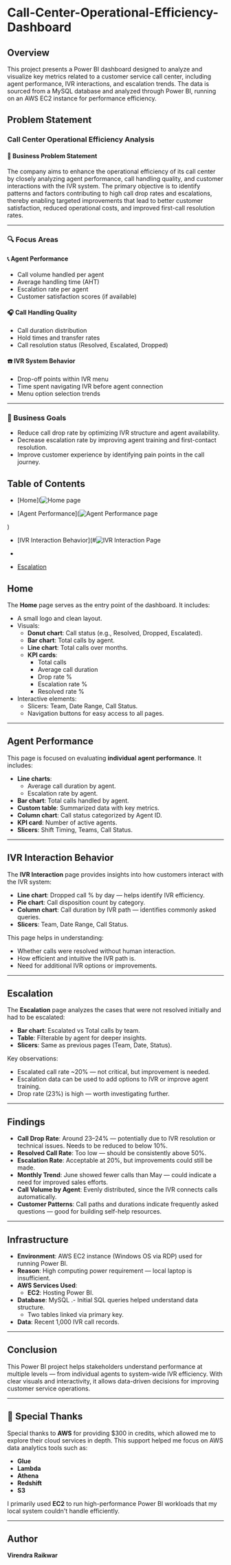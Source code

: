 # Call-Center-Operational-Efficiency-Dashboard

## Overview

This project presents a Power BI dashboard designed to analyze and visualize key metrics related to a customer service call center, including agent performance, IVR interactions, and escalation trends. The data is sourced from a MySQL database and analyzed through Power BI, running on an AWS EC2 instance for performance efficiency.


## Problem Statement

### Call Center Operational Efficiency Analysis

#### 💼 Business Problem Statement
The company aims to enhance the operational efficiency of its call center by closely analyzing agent performance, call handling quality, and customer interactions with the IVR system. The primary objective is to identify patterns and factors contributing to high call drop rates and escalations, thereby enabling targeted improvements that lead to better customer satisfaction, reduced operational costs, and improved first-call resolution rates.

---

### 🔍 Focus Areas

#### 📞 Agent Performance
- Call volume handled per agent  
- Average handling time (AHT)  
- Escalation rate per agent  
- Customer satisfaction scores (if available)  

#### 🎧 Call Handling Quality
- Call duration distribution  
- Hold times and transfer rates  
- Call resolution status (Resolved, Escalated, Dropped)  

#### ☎️ IVR System Behavior
- Drop-off points within IVR menu  
- Time spent navigating IVR before agent connection  
- Menu option selection trends  

---

### 🎯 Business Goals
- Reduce call drop rate by optimizing IVR structure and agent availability.  
- Decrease escalation rate by improving agent training and first-contact resolution.  
- Improve customer experience by identifying pain points in the call journey.  


## Table of Contents

- [Home](![Home page](https://github.com/user-attachments/assets/6a39e131-4e0d-4bd8-9e1a-69b63bf834f8)


- [Agent Performance](![Agent Performance page](https://github.com/user-attachments/assets/f4160462-69d9-4557-b5c1-a2e1cd3a04e2)

)
- [IVR Interaction Behavior](#![IVR Interaction Page](https://github.com/user-attachments/assets/f2178c32-5f5a-4107-a6e3-ccc330875fd4)
- 


- [Escalation](#![Escalation_page](https://github.com/user-attachments/assets/1c0a1d19-b63e-4880-a530-5a684c1dcef1)
)




## Home

The **Home** page serves as the entry point of the dashboard. It includes:

- A small logo and clean layout.
- Visuals:
  - **Donut chart**: Call status (e.g., Resolved, Dropped, Escalated).
  - **Bar chart**: Total calls by agent.
  - **Line chart**: Total calls over months.
  - **KPI cards**:
    - Total calls
    - Average call duration
    - Drop rate %
    - Escalation rate %
    - Resolved rate %
- Interactive elements:
  - Slicers: Team, Date Range, Call Status.
  - Navigation buttons for easy access to all pages.

---

## Agent Performance

This page is focused on evaluating **individual agent performance**. It includes:

- **Line charts**: 
  - Average call duration by agent.
  - Escalation rate by agent.
- **Bar chart**: Total calls handled by agent.
- **Custom table**: Summarized data with key metrics.
- **Column chart**: Call status categorized by Agent ID.
- **KPI card**: Number of active agents.
- **Slicers**: Shift Timing, Teams, Call Status.

---

## IVR Interaction Behavior

The **IVR Interaction** page provides insights into how customers interact with the IVR system:

- **Line chart**: Dropped call % by day — helps identify IVR efficiency.
- **Pie chart**: Call disposition count by category.
- **Column chart**: Call duration by IVR path — identifies commonly asked queries.
- **Slicers**: Team, Date Range, Call Status.

This page helps in understanding:
- Whether calls were resolved without human interaction.
- How efficient and intuitive the IVR path is.
- Need for additional IVR options or improvements.

---

## Escalation

The **Escalation** page analyzes the cases that were not resolved initially and had to be escalated:

- **Bar chart**: Escalated vs Total calls by team.
- **Table**: Filterable by agent for deeper insights.
- **Slicers**: Same as previous pages (Team, Date, Status).

Key observations:
- Escalated call rate ~20% — not critical, but improvement is needed.
- Escalation data can be used to add options to IVR or improve agent training.
- Drop rate (23%) is high — worth investigating further.

---

## Findings

- **Call Drop Rate**: Around 23–24% — potentially due to IVR resolution or technical issues. Needs to be reduced to below 10%.
- **Resolved Call Rate**: Too low — should be consistently above 50%.
- **Escalation Rate**: Acceptable at 20%, but improvements could still be made.
- **Monthly Trend**: June showed fewer calls than May — could indicate a need for improved sales efforts.
- **Call Volume by Agent**: Evenly distributed, since the IVR connects calls automatically.
- **Customer Patterns**: Call paths and durations indicate frequently asked questions — good for building self-help resources.

---

## Infrastructure

- **Environment**: AWS EC2 instance (Windows OS via RDP) used for running Power BI.
- **Reason**: High computing power requirement — local laptop is insufficient.
- **AWS Services Used**:
  - **EC2**: Hosting Power BI.
- **Database**: MySQL
  .- Initial SQL queries helped understand data structure.
  - Two tables linked via primary key.
- **Data**: Recent 1,000 IVR call records.

---

## Conclusion

This Power BI project helps stakeholders understand performance at multiple levels — from individual agents to system-wide IVR efficiency. With clear visuals and interactivity, it allows data-driven decisions for improving customer service operations.


---

## 🙏 Special Thanks

Special thanks to **AWS** for providing $300 in credits, which allowed me to explore their cloud services in depth. This support helped me focus on AWS data analytics tools such as:

- **Glue**
- **Lambda**
- **Athena**
- **Redshift**
- **S3**

I primarily used **EC2** to run high-performance Power BI workloads that my local system couldn't handle efficiently.

---

## Author

**Virendra Raikwar**  



